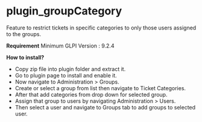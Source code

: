 # plugin_groupCategory
Feature to restrict tickets in specific categories to only those users assigned to the groups.

**Requirement**
Minimum GLPI Version : 9.2.4

**How to install?**
* Copy zip file into plugin folder and extract it.
* Go to plugin page to install and enable it.
* Now navigate to Administration > Groups.
* Create or select a group from list then navigate to Ticket Categories.
* After that add categories from drop down for selected group.
* Assign that group to users by navigating Administration > Users.
* Then select a user and navigate to Groups tab to add groups to selected user.

